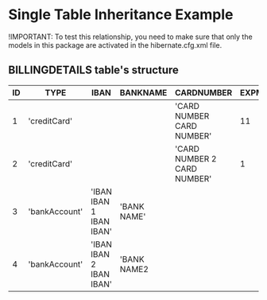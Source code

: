 # Single Table Inheritance Example

!IMPORTANT: To test this relationship, you need to make sure that only the models
in this package are activated in the hibernate.cfg.xml file.

## BILLINGDETAILS table's structure

| ID  | TYPE           | IBAN                    | BANKNAME     | CARDNUMBER                   | EXPMONTH | EXPYEAR | OWNERNAME |
|-----|----------------|-------------------------|--------------|------------------------------|----------|---------|-----------|
| 1   | 'creditCard'   |                         |              | 'CARD NUMBER CARD NUMBER'    | 11       | 25      | 'owner1'  |
| 2   | 'creditCard'   |                         |              | 'CARD NUMBER 2 CARD NUMBER'  | 1        | 23      | 'owner2'  |
| 3   | 'bankAccount'  | 'IBAN IBAN 1 IBAN IBAN' | 'BANK NAME'  |                              |          |         | 'owner3'  |
| 4   | 'bankAccount'  | 'IBAN IBAN 2 IBAN IBAN' | 'BANK NAME2  |                              |          |         | 'owner4'  |




